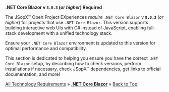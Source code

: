 ﻿

**.NET Core Blazor v `8.0.3` (_or higher_) Required**


The JSopX™ Open Project EXperiences _require_ `.NET Core Blazor` v **`8.0.3`** (_or higher_) for projects that use `.NET Core Blazor`. This version supports building interactive web UIs with C# instead of JavaScript, enabling full-stack development with a unified technology stack. 

Ensure your `.NET Core Blazor` environment is updated to this version for optimal performance and compatibility.

This section is dedicated to helping you ensure you have the correct `.NET Core Blazor` setup, by describing how to check versions, perform installations if necessary, check JSopX™ dependencies, get links to official documentation, and more!




[All Technology Requirements](https://github.com/JasonSilvestri/JSopX.BridgeTooFar/blob/master/JSopX.BridgeTooFar/Docs/JSopX/Master/Technologies.md)  »  [**.NET Core Blazor**](#net-core-blazor)  »  [Back to Top](#table-of-contents)